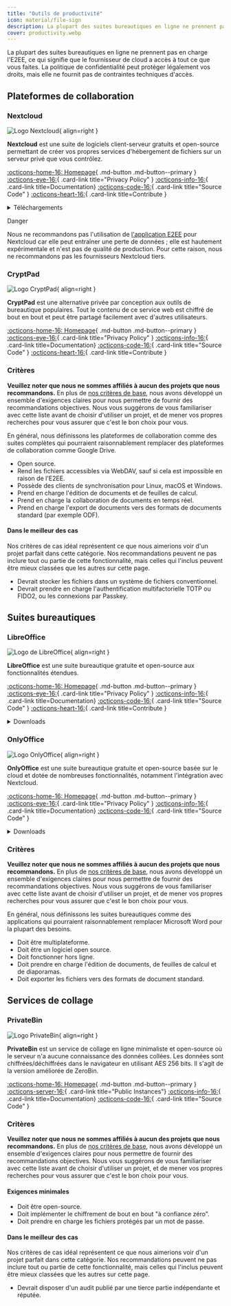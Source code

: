 ```yaml
---
title: "Outils de productivité"
icon: material/file-sign
description: La plupart des suites bureautiques en ligne ne prennent pas en charge l'E2EE, ce qui signifie que le fournisseur de cloud a accès à tout ce que vous faites.
cover: productivity.webp
---
```


La plupart des suites bureautiques en ligne ne prennent pas en charge l'E2EE, ce qui signifie que le fournisseur de cloud a accès à tout ce que vous faites. La politique de confidentialité peut protéger légalement vos droits, mais elle ne fournit pas de contraintes techniques d'accès.

## Plateformes de collaboration

### Nextcloud

<div class="admonition recommendation" markdown>

![Logo Nextcloud](assets/img/productivity/nextcloud.svg){ align=right }

**Nextcloud** est une suite de logiciels client-serveur gratuits et open-source permettant de créer vos propres services d'hébergement de fichiers sur un serveur privé que vous contrôlez.

[:octicons-home-16: Homepage](https://nextcloud.com){ .md-button .md-button--primary }
[:octicons-eye-16:](https://nextcloud.com/privacy){ .card-link title="Privacy Policy" }
[:octicons-info-16:](https://nextcloud.com/support){ .card-link title=Documentation}
[:octicons-code-16:](https://github.com/nextcloud){ .card-link title="Source Code" }
[:octicons-heart-16:](https://nextcloud.com/contribute){ .card-link title=Contribute }

<details class="downloads" markdown>
<summary>Téléchargements</summary>

- [:simple-googleplay: Google Play](https://play.google.com/store/apps/details?id=com.nextcloud.client)
- [:simple-appstore: App Store](https://apps.apple.com/app/id1125420102)
- [:simple-github: GitHub](https://github.com/nextcloud/android/releases)
- [:simple-windows11: Windows](https://nextcloud.com/install/#install-clients)
- [:simple-apple: macOS](https://nextcloud.com/install/#install-clients)
- [:simple-linux: Linux](https://nextcloud.com/install/#install-clients)

</details>

</div>

<div class="admonition danger" markdown>
<p class="admonition-title">Danger</p>

Nous ne recommandons pas l'utilisation de [l'application E2EE](https://apps.nextcloud.com/apps/end_to_end_encryption) pour Nextcloud car elle peut entraîner une perte de données ; elle est hautement expérimentale et n'est pas de qualité de production. Pour cette raison, nous ne recommandons pas les fournisseurs Nextcloud tiers.

</div>

### CryptPad

<div class="admonition recommendation" markdown>

![Logo CryptPad](assets/img/productivity/cryptpad.svg){ align=right }

**CryptPad** est une alternative privée par conception aux outils de bureautique populaires. Tout le contenu de ce service web est chiffré de bout en bout et peut être partagé facilement avec d'autres utilisateurs.

[:octicons-home-16: Homepage](https://cryptpad.fr){ .md-button .md-button--primary }
[:octicons-eye-16:](https://cryptpad.fr/pad/#/2/pad/view/GcNjAWmK6YDB3EO2IipRZ0fUe89j43Ryqeb4fjkjehE){ .card-link title="Privacy Policy" }
[:octicons-info-16:](https://docs.cryptpad.fr){ .card-link title=Documentation}
[:octicons-code-16:](https://github.com/xwiki-labs/cryptpad){ .card-link title="Source Code" }
[:octicons-heart-16:](https://opencollective.com/cryptpad){ .card-link title=Contribute }

</details>

</div>

### Critères

**Veuillez noter que nous ne sommes affiliés à aucun des projets que nous recommandons.** En plus de [nos critères de base](about/criteria.md), nous avons développé un ensemble d'exigences claires pour nous permettre de fournir des recommandations objectives. Nous vous suggérons de vous familiariser avec cette liste avant de choisir d'utiliser un projet, et de mener vos propres recherches pour vous assurer que c'est le bon choix pour vous.

En général, nous définissons les plateformes de collaboration comme des suites complètes qui pourraient raisonnablement remplacer des plateformes de collaboration comme Google Drive.

- Open source.
- Rend les fichiers accessibles via WebDAV, sauf si cela est impossible en raison de l'E2EE.
- Possède des clients de synchronisation pour Linux, macOS et Windows.
- Prend en charge l'édition de documents et de feuilles de calcul.
- Prend en charge la collaboration de documents en temps réel.
- Prend en charge l'export de documents vers des formats de documents standard (par exemple ODF).

#### Dans le meilleur des cas

Nos critères de cas idéal représentent ce que nous aimerions voir d'un projet parfait dans cette catégorie. Nos recommandations peuvent ne pas inclure tout ou partie de cette fonctionnalité, mais celles qui l'inclus peuvent être mieux classées que les autres sur cette page.

- Devrait stocker les fichiers dans un système de fichiers conventionnel.
- Devrait prendre en charge l'authentification multifactorielle TOTP ou FIDO2, ou les connexions par Passkey.

## Suites bureautiques

### LibreOffice

<div class="admonition recommendation" markdown>

![Logo de LibreOffice](assets/img/productivity/libreoffice.svg){ align=right }

**LibreOffice** est une suite bureautique gratuite et open-source aux fonctionnalités étendues.

[:octicons-home-16: Homepage](https://libreoffice.org){ .md-button .md-button--primary }
[:octicons-eye-16:](https://libreoffice.org/about-us/privacy/privacy-policy-en){ .card-link title="Privacy Policy" }
[:octicons-info-16:](https://documentation.libreoffice.org/en/english-documentation){ .card-link title=Documentation}
[:octicons-code-16:](https://libreoffice.org/about-us/source-code){ .card-link title="Source Code" }
[:octicons-heart-16:](https://libreoffice.org/donate){ .card-link title=Contribute }

<details class="downloads" markdown>
<summary>Downloads</summary>

- [:simple-googleplay: Google Play](https://libreoffice.org/download/android-and-ios)
- [:simple-appstore: App Store](https://libreoffice.org/download/android-and-ios)
- [:simple-windows11: Windows](https://libreoffice.org/download/download)
- [:simple-apple: macOS](https://libreoffice.org/download/download)
- [:simple-linux: Linux](https://libreoffice.org/download/download)
- [:simple-flathub: Flathub](https://flathub.org/apps/details/org.libreoffice.LibreOffice)

</details>

</div>

### OnlyOffice

<div class="admonition recommendation" markdown>

![Logo OnlyOffice](assets/img/productivity/onlyoffice.svg){ align=right }

**OnlyOffice** est une suite bureautique gratuite et open-source basée sur le cloud et dotée de nombreuses fonctionnalités, notamment l'intégration avec Nextcloud.

[:octicons-home-16: Homepage](https://onlyoffice.com){ .md-button .md-button--primary }
[:octicons-eye-16:](https://help.onlyoffice.com/products/files/doceditor.aspx?fileid=5048502&doc=SXhWMEVzSEYxNlVVaXJJeUVtS0kyYk14YWdXTEFUQmRWL250NllHNUFGbz0_IjUwNDg1MDIi0){ .card-link title="Privacy Policy" }
[:octicons-info-16:](https://helpcenter.onlyoffice.com/userguides.aspx){ .card-link title=Documentation}
[:octicons-code-16:](https://github.com/ONLYOFFICE){ .card-link title="Source Code" }

<details class="downloads" markdown>
<summary>Downloads</summary>

- [:simple-googleplay: Google Play](https://play.google.com/store/apps/details?id=com.onlyoffice.documents)
- [:simple-appstore: App Store](https://apps.apple.com/app/id944896972)
- [:simple-windows11: Windows](https://onlyoffice.com/download-desktop.aspx)
- [:simple-apple: macOS](https://onlyoffice.com/download-desktop.aspx)
- [:simple-linux: Linux](https://onlyoffice.com/download-desktop.aspx)
- [:simple-flathub: Flathub](https://flathub.org/apps/details/org.onlyoffice.desktopeditors)

</details>

</div>

### Critères

**Veuillez noter que nous ne sommes affiliés à aucun des projets que nous recommandons.** En plus de [nos critères de base](about/criteria.md), nous avons développé un ensemble d'exigences claires pour nous permettre de fournir des recommandations objectives. Nous vous suggérons de vous familiariser avec cette liste avant de choisir d'utiliser un projet, et de mener vos propres recherches pour vous assurer que c'est le bon choix pour vous.

En général, nous définissons les suites bureautiques comme des applications qui pourraient raisonnablement remplacer Microsoft Word pour la plupart des besoins.

- Doit être multiplateforme.
- Doit être un logiciel open source.
- Doit fonctionner hors ligne.
- Doit prendre en charge l'édition de documents, de feuilles de calcul et de diaporamas.
- Doit exporter les fichiers vers des formats de document standard.

## Services de collage

### PrivateBin

<div class="admonition recommendation" markdown>

![Logo PrivateBin](assets/img/productivity/privatebin.svg){ align=right }

**PrivateBin** est un service de collage en ligne minimaliste et open-source où le serveur n'a aucune connaissance des données collées. Les données sont chiffrées/déchiffrées dans le navigateur en utilisant AES 256 bits. Il s'agit de la version améliorée de ZeroBin.

[:octicons-home-16: Homepage](https://privatebin.info){ .md-button .md-button--primary }
[:octicons-server-16:](https://privatebin.info/directory){ .card-link title="Public Instances"}
[:octicons-info-16:](https://github.com/PrivateBin/PrivateBin/wiki/FAQ){ .card-link title=Documentation}
[:octicons-code-16:](https://github.com/PrivateBin/PrivateBin){ .card-link title="Source Code" }

</details>

</div>

### Critères

**Veuillez noter que nous ne sommes affiliés à aucun des projets que nous recommandons.** En plus de [nos critères de base](about/criteria.md), nous avons développé un ensemble d'exigences claires pour nous permettre de fournir des recommandations objectives. Nous vous suggérons de vous familiariser avec cette liste avant de choisir d'utiliser un projet, et de mener vos propres recherches pour vous assurer que c'est le bon choix pour vous.

#### Exigences minimales

- Doit être open-source.
- Doit implémenter le chiffrement de bout en bout "à confiance zéro".
- Doit prendre en charge les fichiers protégés par un mot de passe.

#### Dans le meilleur des cas

Nos critères de cas idéal représentent ce que nous aimerions voir d'un projet parfait dans cette catégorie. Nos recommandations peuvent ne pas inclure tout ou partie de cette fonctionnalité, mais celles qui l'inclus peuvent être mieux classées que les autres sur cette page.

- Devrait disposer d'un audit publié par une tierce partie indépendante et réputée.
